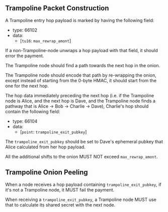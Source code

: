 ## Trampoline Packet Construction

A Trampoline entry hop payload is marked by having the following field:

- type: 66102
- data:
  - [`tu16`: `max_rewrap_amont`]

If a non-Trampoline-node unwraps a hop payload with that field, it should error the payment.

The Trampoline node should find a path towards the next hop in the onion.

The Trampoline node should encode that path by re-wrapping the onion, except instead of starting from the 0-byte
HMAC, it should start from the one for the next hop.

The hop data immediately preceding the next hop (i.e. if the Trampoline node is Alice, and the next hop is Dave, and
the Trampoline node finds a pathway that is Alice -> Bob -> Charlie -> Dave), Charlie's hop should contain the following
field:

- type: 66104
- data:
	- [`point`: `trampoline_exit_pubkey`]

The `trampoline_exit_pubkey` should be set to Dave's ephemeral pubkey that Alice calculated from her hop payload.

All the additional shifts to the onion MUST NOT exceed `max_rewrap_amont`.

## Trampoline Onion Peeling

When a node receives a hop payload containing `trampoline_exit_pubkey`, if it's not a Trampoline node, it MUST fail the
payment.

When receiving a `trampoline_exit_pubkey`, a Trampoline node MUST use that to calculate its shared secret with the next
node.

